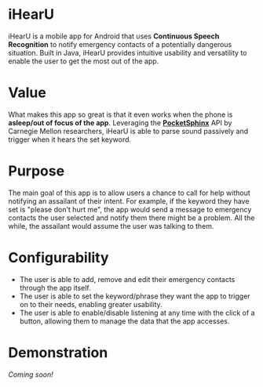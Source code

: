 # iHearU

iHearU is a mobile app for Android that uses **Continuous Speech Recognition** to notify emergency contacts of a potentially dangerous situation. Built in Java, iHearU provides intuitive usability and versatility to enable the user to get the most out of the app. 

# Value
What makes this app so great is that it even works when the phone is __asleep/out of focus of the app__. Leveraging the [**PocketSphinx**](https://pypi.org/project/pocketsphinx/) API by Carnegie Mellon researchers, iHearU is able to parse sound passively and trigger when it hears the set keyword.

# Purpose
The main goal of this app is to allow users a chance to call for help without notifying an assailant of their intent. For example, if the keyword they have set is "please don't hurt me", the app would send a message to emergency contacts the user selected and notify them there might be a problem. All the while, the assailant would assume the user was talking to them.

# Configurability

- The user is able to add, remove and edit their emergency contacts through the app itself.
- The user is able to set the keyword/phrase they want the app to trigger on to their needs, enabling greater usability.
- The user is able to enable/disable listening at any time with the click of a button, allowing them to manage the data that the app accesses.

# Demonstration
*Coming soon!*
